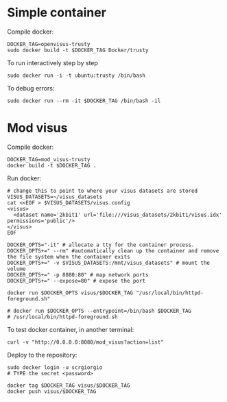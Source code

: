 # Simple container

Compile docker:

```
DOCKER_TAG=openvisus-trusty
sudo docker build -t $DOCKER_TAG Docker/trusty
```

To run interactively step by step

```
sudo docker run -i -t ubuntu:trusty /bin/bash
```
 
To debug errors:

```
sudo docker run --rm -it $DOCKER_TAG /bin/bash -il 
```


# Mod visus

Compile docker:

```
DOCKER_TAG=mod_visus-trusty
docker build -t $DOCKER_TAG .
```

Run docker:

```
# change this to point to where your visus datasets are stored
VISUS_DATASETS=~/visus_datasets
cat <<EOF > $VISUS_DATASETS/visus.config
<visus>
  <dataset name='2kbit1' url='file:///visus_datasets/2kbit1/visus.idx' permissions='public'/>
</visus>
EOF

DOCKER_OPTS="-it" # allocate a tty for the container process.
DOCKER_OPTS+=" --rm" #automatically clean up the container and remove the file system when the container exits
DOCKER_OPTS+=" -v $VISUS_DATASETS:/mnt/visus_datasets" # mount the volume
DOCKER_OPTS+=" -p 8080:80" # map network ports
DOCKER_OPTS+=" --expose=80" # expose the port

docker run $DOCKER_OPTS visus/$DOCKER_TAG "/usr/local/bin/httpd-foreground.sh"

# docker run $DOCKER_OPTS --entrypoint=/bin/bash $DOCKER_TAG
# /usr/local/bin/httpd-foreground.sh
```

To test docker container, in another terminal:

```
curl -v "http://0.0.0.0:8080/mod_visus?action=list"
```

Deploy to the repository:

```
sudo docker login -u scrgiorgio
# TYPE the secret <password>

docker tag $DOCKER_TAG visus/$DOCKER_TAG
docker push visus/$DOCKER_TAG
```
